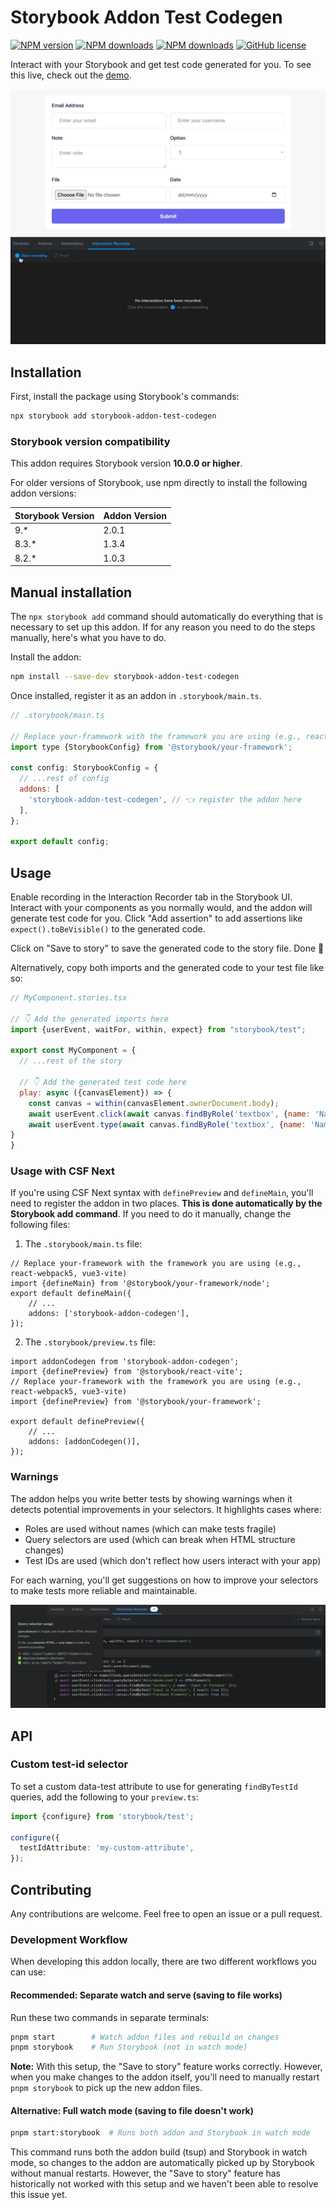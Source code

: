 # Storybook Addon Test Codegen

[![NPM version](https://img.shields.io/npm/v/storybook-addon-test-codegen)](https://www.npmjs.com/package/storybook-addon-test-codegen)
[![NPM downloads](https://img.shields.io/npm/dt/storybook-addon-test-codegen)](https://www.npmjs.com/package/storybook-addon-test-codegen)
[![NPM downloads](https://img.shields.io/npm/dw/storybook-addon-test-codegen)](https://www.npmjs.com/package/storybook-addon-test-codegen)
[![GitHub license](https://img.shields.io/github/license/igrlk/storybook-addon-test-codegen)](https://github.com/igrlk/storybook-addon-test-codegen/blob/main/LICENSE)

Interact with your Storybook and get test code generated for
you. To see this live, check out the [demo](https://igrlk.github.io/storybook-addon-test-codegen/).

![Alt Text](/assets/addon.gif)

## Installation

First, install the package using Storybook's commands:

```sh
npx storybook add storybook-addon-test-codegen
```

### Storybook version compatibility

This addon requires Storybook version **10.0.0 or higher**.

For older versions of Storybook, use npm directly to install the following addon versions:

| Storybook Version | Addon Version |
|-------------------|---------------|
| 9.*               | 2.0.1         |
| 8.3.*             | 1.3.4         |
| 8.2.*             | 1.0.3         |

## Manual installation

The `npx storybook add` command should automatically do everything that is necessary to set up this addon. If for any reason you need to do the steps manually, here's what you have to do.

Install the addon:
```sh
npm install --save-dev storybook-addon-test-codegen
```

Once installed, register it as an addon in `.storybook/main.ts`.

```js
// .storybook/main.ts

// Replace your-framework with the framework you are using (e.g., react-webpack5, vue3-vite)
import type {StorybookConfig} from '@storybook/your-framework';

const config: StorybookConfig = {
  // ...rest of config
  addons: [
    'storybook-addon-test-codegen', // 👈 register the addon here
  ],
};

export default config;
```

## Usage

Enable recording in the Interaction Recorder tab in the Storybook UI. Interact with your components as you normally
would, and the addon will generate test code for you. Click "Add assertion" to add assertions like
`expect().toBeVisible()` to the generated code.

Click on "Save to story" to save the generated code to the story file. Done 🎉

Alternatively, copy both imports and the generated code to your test file like so:

```jsx
// MyComponent.stories.tsx

// 👇 Add the generated imports here
import {userEvent, waitFor, within, expect} from "storybook/test";

export const MyComponent = {
  // ...rest of the story

  // 👇 Add the generated test code here
  play: async ({canvasElement}) => {
    const canvas = within(canvasElement.ownerDocument.body);
    await userEvent.click(await canvas.findByRole('textbox', {name: 'Name'}));
    await userEvent.type(await canvas.findByRole('textbox', {name: 'Name'}), 'John Doe');
}
}
```

### Usage with CSF Next

If you're using CSF Next syntax with `definePreview` and `defineMain`, you'll need to register the addon in two places. **This is done automatically by the Storybook add command**. If you need to do it manually, change the following files:

1. The `.storybook/main.ts` file:
```tsx
// Replace your-framework with the framework you are using (e.g., react-webpack5, vue3-vite)
import {defineMain} from '@storybook/your-framework/node';
export default defineMain({
	// ...
	addons: ['storybook-addon-codegen'],
});
```

2. The `.storybook/preview.ts` file:
```tsx
import addonCodegen from 'storybook-addon-codegen';
import {definePreview} from '@storybook/react-vite';
// Replace your-framework with the framework you are using (e.g., react-webpack5, vue3-vite)
import {definePreview} from '@storybook/your-framework';

export default definePreview({
	// ...
	addons: [addonCodegen()],
});
```

### Warnings

The addon helps you write better tests by showing warnings when it detects potential improvements in your selectors. It
highlights cases where:

- Roles are used without names (which can make tests fragile)
- Query selectors are used (which can break when HTML structure changes)
- Test IDs are used (which don't reflect how users interact with your app)

For each warning, you'll get suggestions on how to improve your selectors to make tests more reliable and maintainable.

![Warnings in action](/assets/warnings.png)

## API

### Custom test-id selector

To set a custom data-test attribute to use for generating `findByTestId` queries, add the following to your
`preview.ts`:

```ts
import {configure} from 'storybook/test';

configure({
  testIdAttribute: 'my-custom-attribute',
});
```

## Contributing

Any contributions are welcome. Feel free to open an issue or a pull request.

### Development Workflow

When developing this addon locally, there are two different workflows you can use:

#### Recommended: Separate watch and serve (saving to file works)

Run these two commands in separate terminals:

```sh
pnpm start        # Watch addon files and rebuild on changes
pnpm storybook    # Run Storybook (not in watch mode)
```

**Note:** With this setup, the "Save to story" feature works correctly. However, when you make changes to the addon itself, you'll need to manually restart `pnpm storybook` to pick up the new addon files.

#### Alternative: Full watch mode (saving to file doesn't work)

```sh
pnpm start:storybook  # Runs both addon and Storybook in watch mode
```

This command runs both the addon build (tsup) and Storybook in watch mode, so changes to the addon are automatically picked up by Storybook without manual restarts. However, the "Save to story" feature has historically not worked with this setup and we haven't been able to resolve this issue yet.
